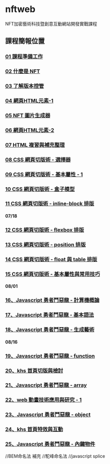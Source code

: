 # nftweb
NFT加密藝術科技暨創意互動網站開發實戰課程

## 課程簡報位置
### [01 課程準備工作](https://docs.google.com/presentation/d/14fz9UhCb0qH1zLi_gDDa4GGwd8SpVBwSi5K1w6Dn9J0/edit?usp=sharing/)
### [02 什麼是 NFT](https://docs.google.com/presentation/d/1ifN2WzfDZXgAg-JPSKP0BtYby-SuLIjuQ4HNqLK0D4M/edit?usp=sharing/)
### [03 了解版本控管](https://docs.google.com/presentation/d/1ZsHeq90WHfhKPU7UQtRuEHJ5Ki2OasdN_sQsnH2ksW8/edit?usp=sharing)
### [04 網頁HTML元素-1](https://docs.google.com/presentation/d/18pzZR-fdwWIT4jcTKu8ZEDW74nGnyHPYB0iMgoBAz2Y/edit?usp=sharing)
### [05 NFT 圖片生成器](https://docs.google.com/presentation/d/1pSrZotp-OfuTaT1qXz924HRJri9v9f8irPWWviljmYY/edit?usp=sharing)
### [06 網頁HTML元素-2](https://docs.google.com/presentation/d/1bLwdW21-zrWH-wClp_Zv7L-50yOZW9qcYSnSnFQpzRY/edit?usp=sharing)
### [07 HTML 複習與補充整理](https://docs.google.com/presentation/d/1o5x_c6O2VCfy5nCcgTZ3J2ENB8rDEC64eoRrMlyZp6Q/edit?usp=sharing)
### [08 CSS 網頁切版術 - 選擇器](https://docs.google.com/presentation/d/1WV4I01dOwo4WtSHU9mVYuyDjSXXcFm3WQ_Sg2aXBOBk/edit?usp=sharing)
### [09 CSS 網頁切版術 - 基本屬性 - 1](https://docs.google.com/presentation/d/1jiSiuaQnt0T3ZgGBdknHOjL7gsjFJBmRrVQnCSf_c34/edit?usp=sharing)
### [10 CSS 網頁切版術 - 盒子模型](https://docs.google.com/presentation/d/1pUDqmyLa5rRCVXAWNHM0JzShzH2P3G3EXq6bu4N-z2I/edit?usp=sharing)
### [11 CSS 網頁切版術 - inline-block 排版](https://docs.google.com/presentation/d/1GduIfOJjYjgBMvxN_jF9fMlIhqyWDm-0vXkQ5TSXvWU/edit?usp=sharing)
#### 07/18
### [12 CSS 網頁切版術 - flexbox 排版](https://docs.google.com/presentation/d/1F8FVTygulHEFEgsgtkd5CeXJXMGDpY0KvXYRvGXVd6Q/edit?usp=sharing)
### [13 CSS 網頁切版術 - position 排版](https://docs.google.com/presentation/d/1D87X_Cbypq4tddxPmfyZid0888R1yvf75FJRseOBvdM/edit?usp=sharing)
### [14 CSS 網頁切版術 - float 與 table 排版](https://docs.google.com/presentation/d/1-wgaFD_hC2vkF827nUE87li9JhNQXD30Jh10uzfAtQU/edit?usp=sharing)
### [15 CSS 網頁切版術 - 基本屬性與常用技巧](https://docs.google.com/presentation/d/1_OSA6iNJwC8duWQbNs7Xd3T34WWbP1n6bCm_yMABo9w/edit?usp=sharing)

#### 08/01
### [16、Javascript 勇者鬥惡龍 - 計算機概論](https://docs.google.com/presentation/d/1K69yUkkdjO2yXH8Xfpt4bMm8v_RDLjw9EX66CxfhXXA/edit?usp=sharing)
### [17、Javascript 勇者鬥惡龍 - 基本語法](https://docs.google.com/presentation/d/151S08lRaSEUe9g-_Lo8IXvxug0OjOSGFrfnjju52Ng0/edit?usp=sharing)
### [18、Javascript 勇者鬥惡龍 - 生成藝術 ](https://docs.google.com/presentation/d/17IShbzGffjA_4NcWhQo7p5FZ5D57OA1WZxh6-qTQNho/edit?usp=sharing)

#### 08/16
### [19、Javascript 勇者鬥惡龍 - function](https://docs.google.com/presentation/d/1848hrRbLcO1GKFFunDQo5-U6zkBBMmsgRKk_0fefq2w/edit?usp=sharing)
### [20、khs 首頁切版與檢討 ](https://docs.google.com/presentation/d/1612ycFS5oosKjhmTSvj7pIJ4yfcvrFNNVba2qsz5JWQ/edit?usp=sharing)
### [21、Javascript 勇者鬥惡龍 - array](https://docs.google.com/presentation/d/1xPeLGmFhxC6fW_fL3w9M9zysdn_SEpSDiPaUYKgYrmI/edit?usp=sharing)
### [22、web 動畫技術應用與研究 - 1](https://docs.google.com/presentation/d/1Ma04h9FO6Q7LBeVYD8n5StjA9saXDnOr5yO7MA5_S2U/edit?usp=sharing)

### [23、Javascript 勇者鬥惡龍 - object ](https://docs.google.com/presentation/d/1rqltXin6mxFfStlMdaQjRxfse9_bxuRainKebzYe5H0/edit?usp=sharing)
### [24、khs 首頁特效與互動](https://docs.google.com/presentation/d/1CJnjVdt_LrG2Td7dxWUhcwOEqlnZWEvOPg2AI3QssT8/edit?usp=sharing)
### [25、Javascript 勇者鬥惡龍 - 內鍵物件 ](https://docs.google.com/presentation/d/16aEeckpocIciXxcs3jlWWXuDSH4Yw78_GqWO0LBS7o4/edit?usp=sharing)


//BEM命名法 補充
//駝峰命名法
//javascript splice

